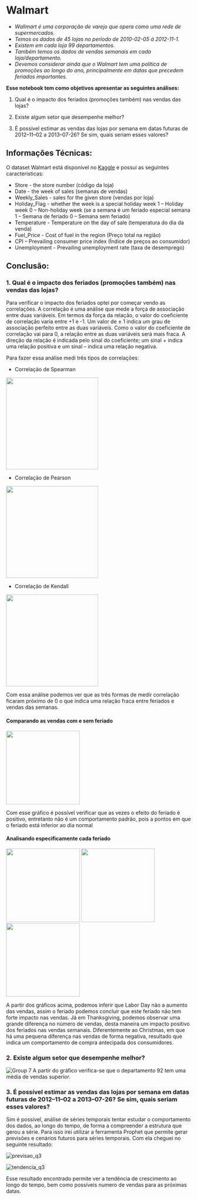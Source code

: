 # Walmart

* *Wallmart é uma corporação de varejo que opera como uma rede de supermercados.*
* *Temos os dados de 45 lojas  no período de 2010-02-05 á 2012-11-1.*
* *Existem em cada loja 99 departamentos.*
* *Também temos os dados de vendas semanais em cada loja/departamento.*
* *Devemos considerar ainda que o Walmart tem uma política de promoções ao longo do ano, principalmente em datas que precedem feriados importantes.*
 
**Esse notebook tem como objetivos apresentar as seguintes análises:**

1. Qual é o impacto dos feriados (promoções também) nas vendas das lojas?

2. Existe algum setor que desempenhe melhor?

3. É possível estimar as vendas das lojas por semana em datas futuras de 2012–11–02 a 2013–07-26? Se sim, quais seriam esses valores?

## Informações Técnicas:

O dataset Walmart está disponível no [Kaggle]( https://www.kaggle.com/competitions/walmart-retail-case-study2/data) e possui as seguintes características:

* Store - the store number (código da loja)
* Date - the week of sales (semanas de vendas)
* Weekly_Sales - sales for the given store (vendas por loja)
* Holiday_Flag - whether the week is a special holiday week 1 – Holiday week 0 – Non-holiday week (se a semana é um feriado especial semana 1 – Semana de feriado 0 – Semana sem feriado)
* Temperature - Temperature on the day of sale (temperatura do dia da venda)
* Fuel_Price - Cost of fuel in the region (Preço total na região)
* CPI – Prevailing consumer price index (Índice de preços ao consumidor)
* Unemployment - Prevailing unemployment rate (taxa de desemprego)

## Conclusão: 

### 1. Qual é o impacto dos feriados (promoções também) nas vendas das lojas?

Para verificar o impacto dos feriados optei por começar vendo as correlações.
A correlação é uma análise que mede a força de associação entre duas variáveis.  Em termos da força da relação, o valor do coeficiente de correlação varia entre +1 e -1.  Um valor de ± 1 indica um grau de associação perfeito entre as duas variáveis.  Como o valor do coeficiente de correlação vai para 0, a relação entre as duas variáveis será mais fraca.  A direção da relação é indicada pelo sinal do coeficiente; um sinal + indica uma relação positiva e um sinal – indica uma relação negativa.

Para fazer essa análise medi três tipos de correlações: 


* Correlação de Spearman

<img src ="https://user-images.githubusercontent.com/79377636/209346682-9aac0224-713d-462b-8d82-850bd7d4d524.png"
     height = "250px"/>

* Correlação de Pearson

<img src ="https://user-images.githubusercontent.com/79377636/209346853-223a50e7-0103-40fa-9ddf-0b89e94a4da7.png"
     height = "250px"/>

* Correlação de Kendall

<img src ="https://user-images.githubusercontent.com/79377636/209346995-870e5f54-534b-4719-b6b9-add26dbc618b.png"
     height = "250px"/>
     
Com essa análise podemos ver que as três formas de medir correlação ficaram próximo de 0 o que indica uma relação fraca entre feriados e vendas das semanas.

#### Comparando as vendas com e sem feriado

<img src ="https://user-images.githubusercontent.com/79377636/209347540-07f52676-09e4-4eaf-a830-4deb7d77f794.png"
     height = "200px"/>
     
Com esse gráfico é possível verificar que as vezes o efeito do feriado é positivo, entretanto não é um comportamento padrão, pois a pontos em que o feriado está inferior ao dia normal

#### Analisando especificamente cada feriado

<img src ="https://user-images.githubusercontent.com/79377636/209346144-ed6652c7-5a07-4b4a-a675-367ba92bf8e3.png"
     height = "200px"/>
<img src ="https://user-images.githubusercontent.com/79377636/209346154-5dca18e7-6a88-471f-8dbb-57b519aaa76d.png"
     height = "200px"/>
<img src ="https://user-images.githubusercontent.com/79377636/209346158-9b8a2104-884a-448b-b006-047f71d2cd93.png"
     height = "200px"/>
     
A partir dos gráficos acima, podemos inferir que Labor Day não a aumento das vendas, assim o feriado podemos concluir que este feriado não tem forte impacto nas vendas.
Já em Thanksgiving, podemos observar uma grande diferença no número de vendas, desta maneira um impacto positivo dos feriados nas vendas semanais. 
Diferentemente ao Christmas, em que há uma pequena diferença nas vendas de forma negativa, resultado que indica um comportamento de compra antecipada dos consumidores.


### 2. Existe algum setor que desempenhe melhor?

![Group 7](https://user-images.githubusercontent.com/79377636/209347379-867076f7-5901-4951-957f-8f2b62f5c809.png)
A partir do gráfico verifica-se que o departamento 92 tem uma média de vendas superior.

### 3. É possível estimar as vendas das lojas por semana em datas futuras de 2012–11–02 a 2013–07-26? Se sim, quais seriam esses valores?


Sim é possível, análise de séries temporais tentar estudar o comportamento dos dados, ao longo do tempo, de forma a compreender a estrutura que gerou a série. 
Para isso irei utilizar a ferramenta Prophet que permite gerar previsões e cenários futuros para séries temporais.
Com ela cheguei no seguinte resultado:

![previsao_q3](https://user-images.githubusercontent.com/79377636/209345505-f7d7f354-fb14-4f24-8e8b-5593d025f8a3.png)

![tendencia_q3](https://user-images.githubusercontent.com/79377636/209345614-0d2963d6-d25e-4b3f-bf75-5b531dfe0c0e.png)

Esse resultado encontrado permite ver a tendência de crescimento ao longo do tempo, bem como possíveis numero de vendas para as próximas datas.

